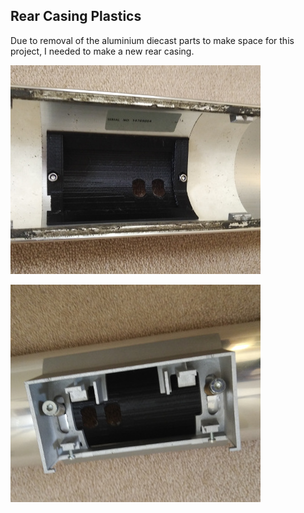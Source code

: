 ## Rear Casing Plastics

Due to removal of the aluminium diecast parts to make space for this project, I needed to make a new rear casing.

![Alt text](./images/rear1.jpg?raw=true "rear1")

![Alt text](./images/rear2.jpg?raw=true "rear2")

